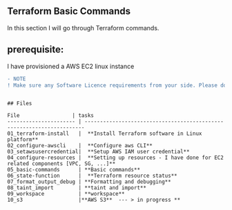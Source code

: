 ## Terraform Basic Commands
In this section I will go through Terraform commands.

## prerequisite:
I have provisioned a AWS EC2 linux instance

```diff
- NOTE
! Make sure any Software Licence requirements from your side. Please do modify path or vriables based on your own setup. 
```

```

## Files

File                 | tasks
---------------------- | ----------------------------------------------------------------------
01_terraform-install   |  **Install Terraform software in Linux platform**
02_configure-awscli    |  **Configure aws CLI**
03_setawsusercredential|  **Setup AWS IAM user credential**
04_configure-resources |  **Setting up resources - I have done for EC2 related components [VPC, SG, ...]**
05_basic-commands      | **Basic commands**
06_state-function      |  **Terraform resource status**
07_format_output_debug | **Formatting and debugging**
08_taint_import        | **taint and import**  
09_workspace           | **workspace**
10_s3                  |**AWS S3**  --- > in progress **
```
